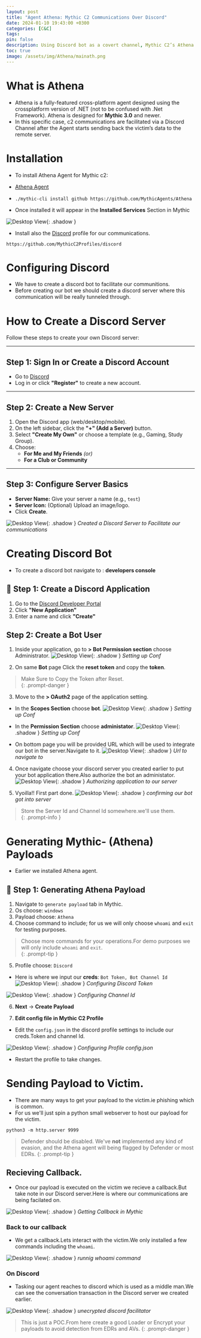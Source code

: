 ```yaml
---
layout: post
title: "Agent Athena: Mythic C2 Communications Over Discord"
date: 2024-01-10 19:43:00 +0300
categories: [C&C]
tags: 
pin: false
description: Using Discord bot as a covert channel, Mythic C2’s Athena enables stealthy communication for red team command and control.
toc: true
image: /assets/img/Athena/mainath.png
---
```


# What is Athena

- Athena is a fully-featured cross-platform agent designed using the crossplatform version of .NET (not to be confused with .Net Framework). Athena is designed for **Mythic 3.0** and newer.
- In this specific case, c2 communications are facilitated via a Discord Channel after the Agent starts sending back the victim’s data to the remote server.


# Installation

- To install Athena Agent for Mythic c2:
- [Athena Agent](https://github.com/MythicAgents/Athena)

- `./mythic-cli install github https://github.com/MythicAgents/Athena`

- Once installed it will appear in the **Installed Services** Section in Mythic

![Desktop View](/assets/img/Athena/1ath.png){: .shadow }

- Install also the [Discord](https://github.com/MythicC2Profiles/discord) profile for our communications.

`https://github.com/MythicC2Profiles/discord`

# Configuring Discord 

- We have to create a discord bot to facilitate our communitions.
- Before creating our bot we should create a discord server where this communication will be really tunneled through.

#  How to Create a Discord Server

Follow these steps to create your own Discord server:

---

##  Step 1: Sign In or Create a Discord Account

- Go to [Discord](https://discord.com)
- Log in or click **"Register"** to create a new account.

---

##  Step 2: Create a New Server

1. Open the Discord app (web/desktop/mobile).
2. On the left sidebar, click the **"+" (Add a Server)** button.
3. Select **"Create My Own"** or choose a template (e.g., Gaming, Study Group).
4. Choose:
   - **For Me and My Friends** *(or)*  
   - **For a Club or Community**

---

##  Step 3: Configure Server Basics

- **Server Name:** Give your server a name (e.g., `test`)
- **Server Icon:** (Optional) Upload an image/logo.
- Click **Create**.


![Desktop View](/assets/img/Athena/2ath.png){: .shadow } 
_Created a Discord Server to Facilitate our communications_


# Creating Discord Bot

- To create a discord bot navigate to : **developers console**

## 🔧 Step 1: Create a Discord Application

1. Go to the [Discord Developer Portal](https://discord.com/developers/applications)
2. Click **"New Application"**
3. Enter a name and click **"Create"**

##  Step 2: Create a Bot User

1. Inside your application, go to **> Bot** **Permission section** choose Administrator.
![Desktop View](/assets/img/Athena/3ath.png){: .shadow } 
_Setting up Conf_

2. On same **Bot** page Click the **reset token** and copy the **token**.
> Make Sure to Copy the Token after Reset.  
{: .prompt-danger }

3. Move to the **> OAuth2** page of the application setting.
- In the **Scopes Section** choose **bot**.
![Desktop View](/assets/img/Athena/4ath.png){: .shadow } 
_Setting up Conf_

- In the **Permission Section** choose **administator**. 
![Desktop View](/assets/img/Athena/5ath.png){: .shadow } 
_Setting up Conf_

- On bottom page you will be provided URL which will be used to integrate our bot in the server.Navigate to it.
![Desktop View](/assets/img/Athena/6ath.png){: .shadow } 
_Url to navigate to_


4. Once navigate choose your discord server you created earlier to put your bot application there.Also authorize the bot an administator.
![Desktop View](/assets/img/Athena/7ath.png){: .shadow } 
_Authorizing application to our server_

5. Vyoilla!! First part done.
![Desktop View](/assets/img/Athena/8ath.png){: .shadow } 
_confirming our bot got into server_

> Store the Server Id and Channel Id somewhere.we'll use them.  
{: .prompt-info }
# Generating Mythic- (Athena) Payloads

- Earlier we installed Athena agent.

## 🔧 Step 1: Generating Athena Payload

1. Navigate to `generate payload` tab in Mythic.
2. Os choose: `windows`
3. Payload choose: `Athena`
4. Choose command to include; for us we will only choose `whoami` and `exit` for testing purposes.

> Choose more commands for your operations.For demo purposes we will only include `whoami` and `exit`.  
{: .prompt-tip }

5. Profile choose: `Discord` 
- Here is where we input our **creds**: `Bot Token, Bot Channel Id`
![Desktop View](/assets/img/Athena/9ath.png){: .shadow } 
_Configuring Discord Token_

![Desktop View](/assets/img/Athena/10ath.png){: .shadow } 
_Configuring Channel Id_

6. **Next** -> **Create Payload**



7. **Edit config file in Mythic C2 Profile**
- Edit the `config.json` in the discord profile settings to include our creds.Token and channel Id.

![Desktop View](/assets/img/Athena/14ath.png){: .shadow } 
_Configuring Profile config.json_


- Restart the profile to take changes.

# Sending Payload to Victim.

- There are many ways to get your payload to the victim.ie phishing which is common.
- For us we'll just spin a python small webserver to host our payload for the victim.

`python3 -m http.server 9999`


> Defender should be disabled. We've **not** implemented any kind of evasion, and the Athena agent will  being flagged by Defender or most EDRs. 
{: .prompt-tip }

## Recieving Callback.

- Once our payload is executed on the victim we recieve a callback.But take note in our Discord server.Here is where our communications are being facilated on.

![Desktop View](/assets/img/Athena/11ath.png){: .shadow } 
_Getting Callback in Mythic_

### Back to our callback
- We get a callback.Lets interact with the victim.We only installed a few commands including the `whoami`.

![Desktop View](/assets/img/Athena/12ath.png){: .shadow } 
_runnig whoami command_

### On Discord
- Tasking our agent reaches to discord which is used as a middle man.We can see the conversation transaction in the Discord server we created earlier. 

![Desktop View](/assets/img/Athena/13ath.png){: .shadow } 
_unecrypted discord facilitator_



> This is just a POC.From here create a good Loader or Encrypt your payloads to avoid detection from EDRs and AVs. 
{: .prompt-danger }
